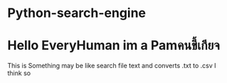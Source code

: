# Python-search-engine
# Hello EveryHuman im a Pamคนขี้เกียจ
This is Something may be like
search file text and converts .txt to .csv I think so


